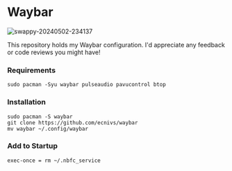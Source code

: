 # Waybar

![swappy-20240502-234137](https://github.com/ecnivs/Waybar/assets/106900369/cd266ca1-d3ac-4e13-ae44-17ff5ff98769)


This repository holds my Waybar configuration. I'd appreciate any feedback or code reviews you might have!

### Requirements
```
sudo pacman -Syu waybar pulseaudio pavucontrol btop
```

### Installation
~~~
sudo pacman -S waybar
git clone https://github.com/ecnivs/waybar
mv waybar ~/.config/waybar
~~~

### Add to Startup
```
exec-once = rm ~/.nbfc_service
```
